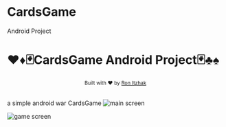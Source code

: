 # CardsGame
Android Project
# ♥♦🃏CardsGame Android Project🃏♣♠

<!---
[![Download](https://api.bintray.com/packages/dhaval2404/maven/imagepicker/images/download.svg) ]() 
![Language:Java](https://img.shields.io/badge/PRs-welcome-brightgreen.svg)
[![Welcome](https://img.shields.io/badge/PRs-welcome-brightgreen.svg)]()
![Welcome](https://github.com/sapirubin/Closet/blob/master/closeit_logo100.svg)
--->
<div align="center">
  <sub>Built with ❤︎ by
  <a href="https://github.com/Ron-Itzhak">Ron Itzhak</a> 
 
  </a>
</div>
<br/>
	
a simple android war CardsGame 
![main screen](https://user-images.githubusercontent.com/66008710/116222287-233b1500-a757-11eb-9d4d-f21efdc139b9.jpg)

![game screen](https://user-images.githubusercontent.com/66008710/116222284-2209e800-a757-11eb-8e92-b66a9a9ff5ab.jpg)



